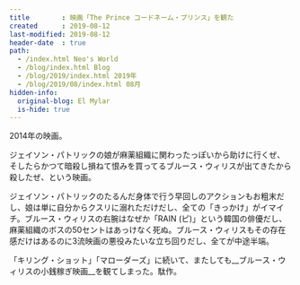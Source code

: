 ```yaml
---
title        : 映画「The Prince コードネーム・プリンス」を観た
created      : 2019-08-12
last-modified: 2019-08-12
header-date  : true
path:
  - /index.html Neo's World
  - /blog/index.html Blog
  - /blog/2019/index.html 2019年
  - /blog/2019/08/index.html 08月
hidden-info:
  original-blog: El Mylar
  is-hide: true
---
```


2014年の映画。

ジェイソン・パトリックの娘が麻薬組織に関わったっぽいから助けに行くぜ、そしたらかつて暗殺し損ねて恨みを買ってるブルース・ウィリスが出てきたから殺したぜ、という映画。

ジェイソン・パトリックのたるんだ身体で行う早回しのアクションもお粗末だし、娘は単に自分からクスリに溺れただけだし、全ての「きっかけ」がイマイチ。ブルース・ウィリスの右腕はなぜか「RAIN (ピ)」という韓国の俳優だし、麻薬組織のボスの50セントはあっけなく死ぬ。ブルース・ウィリスもその存在感だけはあるのに3流映画の悪役みたいな立ち回りだし、全てが中途半端。

「キリング・ショット」「マローダーズ」に続いて、またしても__ブルース・ウィリスの小銭稼ぎ映画__を観てしまった。駄作。
